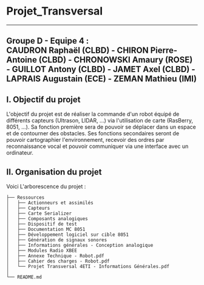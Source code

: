 # Projet_Transversal
---
Groupe D - Equipe 4 :   
CAUDRON Raphaël (CLBD) - CHIRON Pierre-Antoine (CLBD) - CHRONOWSKI Amaury (ROSE) - GUILLOT Antony (CLBD) - JAMET Axel (CLBD) - LAPRAIS Augustain (ECE) - ZEMAN Mathieu (IMI)  
---
## I. Objectif du projet
L'objectif du projet est de réaliser la commande d'un robot équipé de différents capteurs (Ultrason, LIDAR, ...) via l'utilisation de carte (RasBerry, 8051, ...).
Sa fonction première sera de pouvoir se déplacer dans un espace et de contourner des obstacles. Ses fonctions secondaires seront de pouvoir cartographier l'environnement, recevoir des ordres par reconnaissance vocal et pouvoir communiquer via une interface avec un ordinateur.
## II. Organisation du projet
Voici L'arborescence du projet :
```
├── Ressources
│   ├── Actionneurs et assimilés
│   ├── Capteurs
│   ├── Carte Serializer
│   ├── Composants analogiques
│   ├── Dispositif de test
│   ├── Documentation MC 8051
│   ├── Développement logiciel sur cible 8051
│   ├── Génération de signaux sonores
│   ├── Informations générales - Conception analogique
│   ├── Modules Radio XBEE
│   ├── Annexe Technique - Robot.pdf
│   ├── Cahier des charges - Robot.pdf
│   └── Projet Transversal 4ETI - Informations Générales.pdf
│
└── README.md
```
